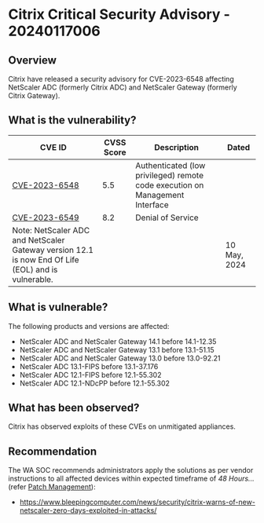 # Citrix Critical Security Advisory - 20240117006

## Overview

Citrix have released a security advisory for CVE-2023-6548 affecting  NetScaler ADC (formerly Citrix ADC) and NetScaler Gateway (formerly Citrix Gateway).

## What is the vulnerability?

| CVE ID | CVSS Score | Description|Dated 
|----|----- | ---------- | ---------- |
| [CVE-2023-6548](https://cve.mitre.org/cgi-bin/cvename.cgi?name=CVE-2023-6548)                      | 5.5        | Authenticated (low privileged) remote code execution on Management Interface |
| [CVE-2023-6549](https://cve.mitre.org/cgi-bin/cvename.cgi?name=CVE-2023-6549)                      | 8.2        | Denial of Service                                                            |
| Note: NetScaler ADC and NetScaler Gateway version 12.1 is now End Of Life (EOL) and is vulnerable. ||     |10 May, 2024|

## What is vulnerable?

The following products and versions are affected:

- NetScaler ADC and NetScaler Gateway 14.1 before 14.1-12.35
- NetScaler ADC and NetScaler Gateway 13.1 before 13.1-51.15
- NetScaler ADC and NetScaler Gateway 13.0 before 13.0-92.21
- NetScaler ADC 13.1-FIPS before 13.1-37.176
- NetScaler ADC 12.1-FIPS before 12.1-55.302
- NetScaler ADC 12.1-NDcPP before 12.1-55.302

## What has been observed?

Citrix has observed exploits of these CVEs on unmitigated appliances.

## Recommendation

The WA SOC recommends administrators apply the solutions as per vendor instructions to all affected devices within expected timeframe of *48 Hours...* (refer [Patch Management](../guidelines/patch-management.md)):

- <https://www.bleepingcomputer.com/news/security/citrix-warns-of-new-netscaler-zero-days-exploited-in-attacks/>
